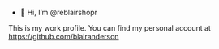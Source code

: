 - 👋 Hi, I’m @reblairshopr

This is my work profile. You can find my personal account at https://github.com/blairanderson
